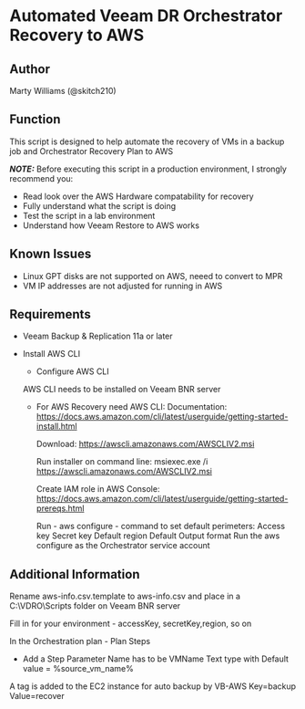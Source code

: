 # Automated Veeam DR Orchestrator Recovery to AWS 

## Author

Marty Williams (@skitch210)

## Function

This script is designed to help automate the recovery of VMs in a backup job and Orchestrator Recovery Plan to AWS


***NOTE:*** Before executing this script in a production environment, I strongly recommend you:

* Read look over the AWS Hardware compatability for recovery
* Fully understand what the script is doing
* Test the script in a lab environment
* Understand how Veeam Restore to AWS works

## Known Issues

* Linux GPT disks are not supported on AWS, neeed to convert to MPR
* VM IP addresses are not adjusted for running in AWS


## Requirements

* Veeam Backup & Replication 11a or later
* Install AWS CLI
  * Configure AWS CLI

  AWS CLI needs to be installed on Veeam BNR server
  * For AWS Recovery need AWS CLI:
    Documentation:
	  https://docs.aws.amazon.com/cli/latest/userguide/getting-started-install.html

	  Download:
	  https://awscli.amazonaws.com/AWSCLIV2.msi

	  Run installer on command line:
	  msiexec.exe /i https://awscli.amazonaws.com/AWSCLIV2.msi

    Create IAM role in AWS Console:
	  https://docs.aws.amazon.com/cli/latest/userguide/getting-started-prereqs.html

    Run - aws configure - command to set default perimeters:
	  Access key
	  Secret key
	  Default region
	  Default Output format
      Run the aws configure as the Orchestrator service account


## Additional Information

Rename aws-info.csv.template to aws-info.csv and place in a C:\VDRO\Scripts folder on Veeam BNR server

Fill in for your environment - accessKey, secretKey,region, so on

In the Orchestration plan - Plan Steps
* Add a Step Parameter
    Name has to be VMName
    Text type with Default value = %source_vm_name%


A tag is added to the EC2 instance for auto backup by VB-AWS
  Key=backup
  Value=recover
